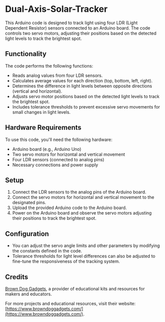 # Dual-Axis-Solar-Tracker

This Arduino code is designed to track light using four LDR (Light Dependent Resistor) sensors connected to an Arduino board. The code controls two servo motors, adjusting their positions based on the detected light levels to track the brightest spot.


## Functionality

The code performs the following functions:

- Reads analog values from four LDR sensors.
- Calculates average values for each direction (top, bottom, left, right).
- Determines the difference in light levels between opposite directions (vertical and horizontal).
- Adjusts servo motor positions based on the detected light levels to track the brightest spot.
- Includes tolerance thresholds to prevent excessive servo movements for small changes in light levels.

## Hardware Requirements

To use this code, you'll need the following hardware:

- Arduino board (e.g., Arduino Uno)
- Two servo motors for horizontal and vertical movement
- Four LDR sensors (connected to analog pins)
- Necessary connections and power supply

## Setup

1. Connect the LDR sensors to the analog pins of the Arduino board.
2. Connect the servo motors for horizontal and vertical movement to the designated pins.
3. Upload the provided Arduino code to the Arduino board.
4. Power on the Arduino board and observe the servo motors adjusting their positions to track the brightest spot.

## Configuration

- You can adjust the servo angle limits and other parameters by modifying the constants defined in the code.
- Tolerance thresholds for light level differences can also be adjusted to fine-tune the responsiveness of the tracking system.

## Credits

[Brown Dog Gadgets](https://www.browndoggadgets.com/), a provider of educational kits and resources for makers and educators.

For more projects and educational resources, visit their website: [https://www.browndoggadgets.com/](https://www.browndoggadgets.com/).


